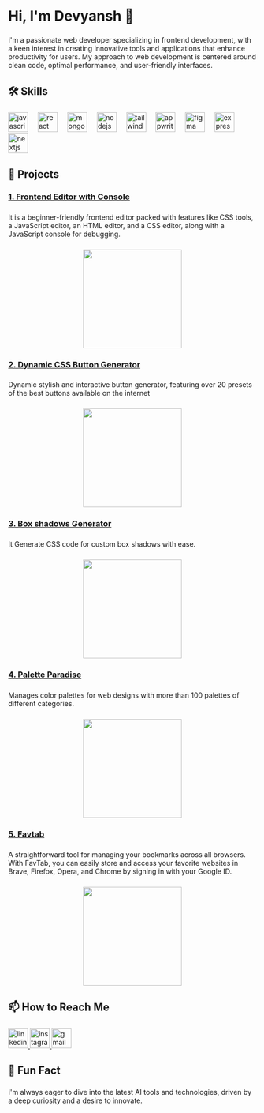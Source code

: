 <h1 align="left">Hi, I'm Devyansh 👋</h1>

###

<p align="left">I'm a passionate web developer specializing in frontend development, with a keen interest in creating innovative tools and applications that enhance productivity for users. My approach to web development is centered around clean code, optimal performance, and user-friendly interfaces.</p>

###

<h2 align="left">🛠️ Skills</h2>

###

<div align="left">
  <img src="https://skillicons.dev/icons?i=js" height="40" alt="javascript logo"  />
  <img width="12" />
  <img src="https://skillicons.dev/icons?i=react" height="40" alt="react logo"  />
  <img width="12" />
  <img src="https://skillicons.dev/icons?i=mongodb" height="40" alt="mongodb logo"  />
  <img width="12" />
  <img src="https://skillicons.dev/icons?i=nodejs" height="40" alt="nodejs logo"  />
  <img width="12" />
  <img src="https://skillicons.dev/icons?i=tailwind" height="40" alt="tailwindcss logo"  />
  <img width="12" />
  <img src="https://skillicons.dev/icons?i=appwrite" height="40" alt="appwrite logo"  />
  <img width="12" />
  <img src="https://skillicons.dev/icons?i=figma" height="40" alt="figma logo"  />
  <img width="12" />
  <img src="https://skillicons.dev/icons?i=express" height="40" alt="express logo"  />
  <img width="12" />
  <img src="https://skillicons.dev/icons?i=nextjs" height="40" alt="nextjs logo"  />
</div>

###
 <h2 align="left">🌟 Projects</h2>

###

<a target="_blank" href="https://editor.devvarena.com/">
 <h3 align="left">1. Frontend Editor with Console</h3>
</a>

###

<p align="left">It is a beginner-friendly frontend editor packed with features like CSS tools, a JavaScript editor, an HTML editor, and a CSS editor, along with a JavaScript console for debugging.</p>

###

<div align="center">
 <img height="200" src="https://res.cloudinary.com/dihmxyzsf/image/upload/v1711636001/Screenshot_2024-03-28_175647_hjbe3q.png" />
</div>

###

<a target="_blank" href="https://palette-paradise.devvarena.com/">
 <h3 align="left">2. Dynamic CSS Button Generator</h3>
</a>

###

<p align="left">Dynamic stylish and interactive button generator, featuring over 20 presets of the best buttons available on the internet</p>

###

<div align="center">
 <img height="200" src="https://res.cloudinary.com/dihmxyzsf/image/upload/v1711636120/Screenshot_2024-03-28_195824_px2cfa.png" />
</div>

###

<a target="_blank" href="https://box-shadows.devvarena.com/">
 <h3 align="left">3. Box shadows Generator</h3>
</a>

###

<p align="left">It Generate CSS code for custom box shadows with ease.</p>

###

<div align="center">
 <img height="200" src="https://res.cloudinary.com/dihmxyzsf/image/upload/v1711636278/Screenshot_2024-03-28_200100_ioc3fo.png" />
</div>

###

<a target="_blank" href="https://palette-paradise.devvarena.com/">
 <h3 align="left">4. Palette Paradise</h3>
</a>

###

<p align="left">Manages color palettes for web designs with more than 100 palettes of different categories.</p>

###

<div align="center">
 <img height="200" src="https://res.cloudinary.com/dihmxyzsf/image/upload/v1711636267/Screenshot_2024-03-28_195909_bydhl8.png" />
</div>

###

<a target="_blank" href="https://favtab.devvarena.com/">
 <h3 align="left">5. Favtab</h3>
</a>

###

<p align="left">A straightforward tool for managing your bookmarks across all browsers. With FavTab, you can easily store and access your favorite websites in Brave, Firefox, Opera, and Chrome by signing in with your Google ID.</p>

###

<div align="center">
 <img height="200" src="https://res.cloudinary.com/dihmxyzsf/image/upload/v1711636318/Screenshot_2024-03-28_200145_hxak3s.png" />
</div>

###

###

<h2 align="left">📫 How to Reach Me</h2>

###

<div align="left">
  <a href="https://www.linkedin.com/in/devyansh-yadav" target="_blank">
    <img src="https://img.shields.io/static/v1?message=LinkedIn&logo=linkedin&label=&color=0077B5&logoColor=white&labelColor=&style=for-the-badge" height="40" alt="linkedin logo"  />
  </a>
  <a href="https://www.instagram.com/devyanshyadavv/" target="_blank">
    <img src="https://img.shields.io/static/v1?message=Instagram&logo=instagram&label=&color=E4405F&logoColor=white&labelColor=&style=for-the-badge" height="40" alt="instagram logo"  />
  </a>
 <a href="mailto:devyanshdeveloper@gmail.com" target="_blank">
    <img src="https://img.shields.io/static/v1?message=Gmail&logo=gmail&label=&color=D14836&logoColor=white&labelColor=&style=for-the-badge" height="40" alt="gmail logo" />
</a>
</div>

###

<h2 align="left">🎉 Fun Fact</h2>

###

<p align="left">I'm always eager to dive into the latest AI tools and technologies, driven by a deep curiosity and a desire to innovate.</p>

###
